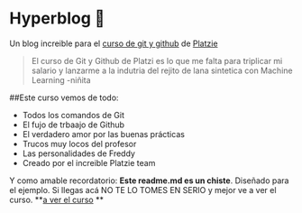 # Hyperblog 💚
Un blog increible para el [curso de git y github](http://https://platzi.com/clases/1557-git-github/19977-readmemd-es-una-excelente-practica/ "curso de git y github") de [Platzie ](http://https://platzi.com/ "Platzie ")

>El curso de Git y Github de Platzi es lo que me falta para triplicar mi salario y lanzarme a la indutria del rejito de lana sintetica con Machine Learning
>-niñita

##Este curso vemos de todo:
* Todos los comandos de Git
* El fujo de trbaajo de Github
* El verdadero amor por las buenas prácticas
* Trucos muy locos del profesor
* Las personalidades de Freddy
* Creado por el increible Platzie team

Y como amable recordatorio: **Este readme.md es un chiste**. Diseñado para el ejemplo. Si llegas acá NO TE LO TOMES EN SERIO y mejor ve a ver el curso.
**[a ver el curso](httphttps://platzi.com/clases/1557-git-github/19977-readmemd-es-una-excelente-practica/:// )
**

